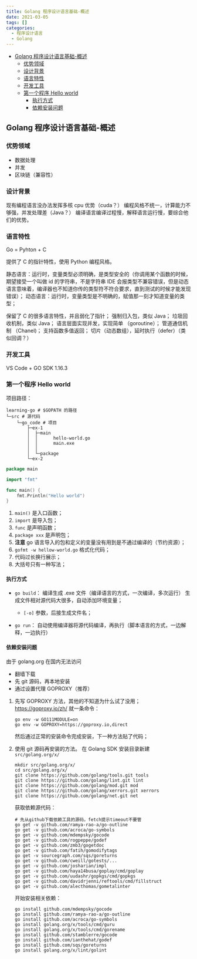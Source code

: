 ```yaml
---
title: Golang 程序设计语言基础-概述
date: 2021-03-05
tags: []
categories:
  - 程序设计语言
  - Golang
---
```


- [Golang 程序设计语言基础-概述](#golang-程序设计语言基础-概述)
  - [优势领域](#优势领域)
  - [设计背景](#设计背景)
  - [语言特性](#语言特性)
  - [开发工具](#开发工具)
  - [第一个程序 Hello world](#第一个程序-hello-world)
    - [执行方式](#执行方式)
    - [依赖安装问题](#依赖安装问题)

## Golang 程序设计语言基础-概述

### 优势领域

- 数据处理
- 并发
- 区块链（兼容性）

### 设计背景

现有编程语言没办法发挥多核 cpu 优势（cuda？）
编程风格不统一，计算能力不够强，并发处理差（Java？）
编译语言编译过程慢，解释语言运行慢，要综合他们的优势。

### 语言特性

Go = Pyhton + C

提供了 C 的指针特性，使用 Python 编程风格。

静态语言：运行时，变量类型必须明确，是类型安全的（你调用某个函数的时候，期望接受一个叫做 id 的字符串，不是字符串 IDE 会报类型不兼容错误，但是动态语言意味着，编译器也不知道你传的类型符不符合要求，直到测试的时候才能发现错误）；
动态语言：运行时，变量类型是不明确的，赋值那一刻才知道变量的类型；

保留了 C 的很多语言特性，并且弱化了指针；
强制归入包，类似 Java；
垃圾回收机制，类似 Java；
语言层面实现并发，实现简单 （goroutine）；
管道通信机制 （Chanel)；
支持函数多值返回；
切片（动态数组），延时执行（defer）（类似回调？）

### 开发工具

VS Code + GO SDK 1.16.3

### 第一个程序 Hello world

项目路径：

```code
learning-go # $GOPATH 的路径
└─src # 源代码
    └─go_code # 项目
        ├─ex-1
        │  ├─main
        │  │      hello-world.go
        │  │      main.exe
        │  │
        │  └─package
        └─ex-2
```

```go
package main

import "fmt"

func main() {
	fmt.Println("Hello world")
}

```

1. `main()` 是入口函数；
2. `import` 是导入包；
3. `func` 是声明函数；
4. `package xxx` 是声明包；
5. **注意** go 语言导入的包和定义的变量没有用到是不通过编译的（节约资源）；
6. `gofmt -w hellow-world.go` 格式化代码；
7. 代码过长换行展示；
8. 大括号只有一种写法；

#### 执行方式

- `go build`：
  编译生成 .exe 文件（编译语言的方式，一次编译，多次运行）
  生成文件相对源代码大很多，自动添加环境变量；

  - `[-o]` 参数，后接生成文件名；

- `go run`：
  自动使用编译器将源代码编译，再执行（脚本语言的方式，一边解释，一边执行）

#### 依赖安装问题

由于 golang.org 在国内无法访问

- 翻墙下载
- 先 git 源码，再本地安装
- 通过设置代理 GOPROXY（推荐）

1. 先写 GOPROXY 方法，其他的不知道为什么试了没用；
   <https://goproxy.io/zh/>
   就一条命令：

   ```shell
   go env -w GO111MODULE=on
   go env -w GOPROXY=https://goproxy.io,direct
   ```

   然后通过正常的安装命令完成安装，下一种方法贴了代码；

2. 使用 git 源码再安装的方法。
   在 Golang SDK 安装目录新建 `src/golang.org/x/`

   ```shell
   mkdir src/golang.org/x/
   cd src/golang.org/x/
   git clone https://github.com/golang/tools.git tools
   git clone https://github.com/golang/lint.git lint
   git clone https://github.com/golang/mod.git mod
   git clone https://github.com/golang/xerrors.git xerrors
   git clone https://github.com/golang/net.git net
   ```

   获取依赖源代码：

   ```shell
   # 先从github下载依赖工具的源码，fetch提示timeout不要管
   go get -v github.com/ramya-rao-a/go-outline
   go get -v github.com/acroca/go-symbols
   go get -v github.com/mdempsky/gocode
   go get -v github.com/rogpeppe/godef
   go get -v github.com/zmb3/gogetdoc
   go get -v github.com/fatih/gomodifytags
   go get -v sourcegraph.com/sqs/goreturns
   go get -v github.com/cweill/gotests/...
   go get -v github.com/josharian/impl
   go get -v github.com/haya14busa/goplay/cmd/goplay
   go get -v github.com/uudashr/gopkgs/cmd/gopkgs
   go get -v github.com/davidrjenni/reftools/cmd/fillstruct
   go get -v github.com/alecthomas/gometalinter
   ```

   开始安装相关依赖：

   ```shell
   go install github.com/mdempsky/gocode
   go install github.com/ramya-rao-a/go-outline
   go install github.com/acroca/go-symbols
   go install golang.org/x/tools/cmd/guru
   go install golang.org/x/tools/cmd/gorename
   go install github.com/stamblerre/gocode
   go install github.com/ianthehat/godef
   go install github.com/sqs/goreturns
   go install golang.org/x/lint/golint
   ```
